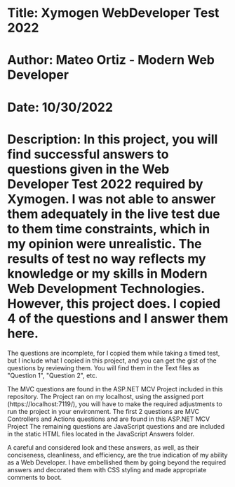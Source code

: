 # Title: Xymogen WebDeveloper Test 2022

# Author: Mateo Ortiz - Modern Web Developer 

# Date: 10/30/2022

# Description: In this project, you will find successful answers to questions given in the Web Developer Test 2022 required by Xymogen. I was not able to answer them adequately in the live test due to them time constraints, which in my opinion were unrealistic. The results of test no way reflects my knowledge or my skills in Modern Web Development Technologies. However, this project does. I copied 4 of the questions and I answer them here.

The questions are incomplete, for I copied them while taking a timed test, but I include what I copied in this project, and you can get the gist of the questions by reviewing them. You will find them in the Text files as "Question 1", "Question 2", etc.

The MVC questions are found in the ASP.NET MCV Project included in this repository. The Project ran on my localhost, using the assigned port (https://localhost:7119/), you will have to make the required adjustments to run the project in your environment.
The first 2 questions are MVC Controllers and Actions questions and are found in this ASP.NET MCV Project The remaining questions are JavaScript questions and are included in the static HTML files located in the JavaScript Answers folder.

A careful and considered look and these answers, as well, as their conciseness, cleanliness, and efficiency, are the true indication of my ability as a Web Developer. I have embellished them by going beyond the required answers and decorated them with CSS styling and made appropriate comments to boot.


